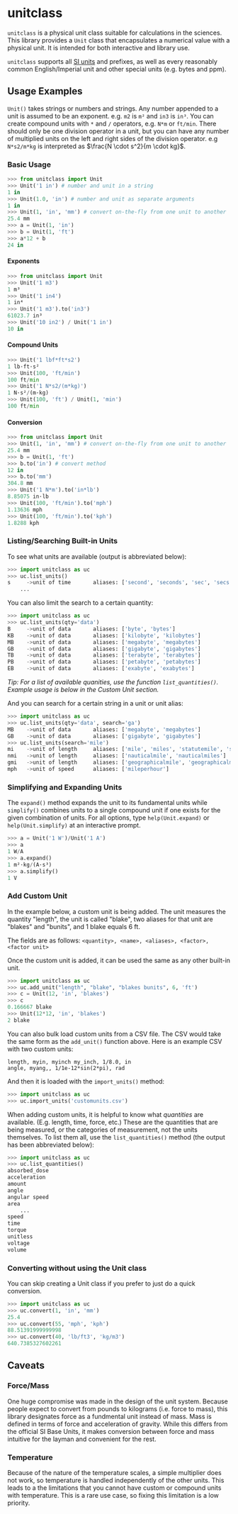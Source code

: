 # unitclass

`unitclass` is a physical unit class suitable for calculations in the sciences.
This library provides a `Unit` class that encapsulates a numerical value with a
physical unit. It is intended for both interactive and library use.

`unitclass` supports all [SI
units](https://www.nist.gov/pml/owm/metric-si/si-units) and prefixes, as well as
every reasonably common English/Imperial unit and other special units (e.g.
bytes and ppm).

## Usage Examples

`Unit()` takes strings or numbers and strings. Any number appended to a unit is
assumed to be an exponent. e.g. `m2` is `m²` and `in3` is `in³`. You can create
compound units with `*` and `/` operators, e.g. `N*m` or `ft/min`. There should
only be one division operator in a unit, but you can have any number of
multiplied units on the left and right sides of the division operator. e.g
`N*s2/m*kg` is interpreted as $\frac{N \cdot s^2}{m \cdot kg}$.

### Basic Usage

```python
>>> from unitclass import Unit
>>> Unit('1 in') # number and unit in a string
1 in
>>> Unit(1.0, 'in') # number and unit as separate arguments
1 in
>>> Unit(1, 'in', 'mm') # convert on-the-fly from one unit to another
25.4 mm
>>> a = Unit(1, 'in')
>>> b = Unit(1, 'ft')
>>> a*12 + b
24 in

```

#### Exponents

```python
>>> from unitclass import Unit
>>> Unit('1 m3')
1 m³
>>> Unit('1 in4')
1 in⁴
>>> Unit('1 m3').to('in3')
61023.7 in³
>>> Unit('10 in2') / Unit('1 in')
10 in

```

#### Compound Units

```python
>>> Unit('1 lbf*ft*s2')
1 lb·ft·s²
>>> Unit(100, 'ft/min')
100 ft/min
>>> Unit('1 N*s2/(m*kg)')
1 N·s²/(m·kg)
>>> Unit(100, 'ft') / Unit(1, 'min')
100 ft/min

```

#### Conversion

```python
>>> from unitclass import Unit
>>> Unit(1, 'in', 'mm') # convert on-the-fly from one unit to another
25.4 mm
>>> b = Unit(1, 'ft')
>>> b.to('in') # convert method
12 in
>>> b.to('mm')
304.8 mm
>>> Unit('1 N*m').to('in*lb')
8.85075 in·lb
>>> Unit(100, 'ft/min').to('mph') 
1.13636 mph
>>> Unit(100, 'ft/min').to('kph')
1.8288 kph

```

### Listing/Searching Built-in Units

To see what units are available (output is abbreviated below):

```python
>>> import unitclass as uc
>>> uc.list_units()
s     ->unit of time       aliases: ['second', 'seconds', 'sec', 'secs']
    ...

```

You can also limit the search to a certain quantity:

```python
>>> import unitclass as uc
>>> uc.list_units(qty='data')
B     ->unit of data       aliases: ['byte', 'bytes']
KB    ->unit of data       aliases: ['kilobyte', 'kilobytes']
MB    ->unit of data       aliases: ['megabyte', 'megabytes']
GB    ->unit of data       aliases: ['gigabyte', 'gigabytes']
TB    ->unit of data       aliases: ['terabyte', 'terabytes']
PB    ->unit of data       aliases: ['petabyte', 'petabytes']
EB    ->unit of data       aliases: ['exabyte', 'exabytes']

```

*Tip: For a list of available quanities, use the function `list_quantities()`.
Example usage is below in the Custom Unit section.*

And you can search for a certain string in a unit or unit alias:

```python
>>> import unitclass as uc
>>> uc.list_units(qty='data', search='ga')
MB    ->unit of data       aliases: ['megabyte', 'megabytes']
GB    ->unit of data       aliases: ['gigabyte', 'gigabytes']
>>> uc.list_units(search='mile')
mi    ->unit of length     aliases: ['mile', 'miles', 'statutemile', 'statutemiles', 'smi']
nmi   ->unit of length     aliases: ['nauticalmile', 'nauticalmiles']
gmi   ->unit of length     aliases: ['geographicalmile', 'geographicalmiles']
mph   ->unit of speed      aliases: ['mileperhour']

```

### Simplifying and Expanding Units

The `expand()` method expands the unit to its fundamental units while
`simplify()` combines units to a single compound unit if one exists for the
given combination of units. For all options, type `help(Unit.expand)` or
`help(Unit.simplify)` at an interactive prompt.

```python
>>> a = Unit('1 W')/Unit('1 A')
>>> a
1 W/A
>>> a.expand()
1 m²·kg/(A·s³)
>>> a.simplify()
1 V

```

### Add Custom Unit

In the example below, a custom unit is being added. The unit measures the
quantity "length", the unit is called "blake", two aliases for that unit are
"blakes" and "bunits", and 1 blake equals 6 ft.

The fields are as follows: `<quantity>, <name>, <aliases>, <factor>, <factor unit>`

Once the custom unit is added, it can be used the same as any other built-in unit.

```python
>>> import unitclass as uc
>>> uc.add_unit("length", "blake", "blakes bunits", 6, 'ft')
>>> c = Unit(12, 'in', 'blakes')
>>> c
0.166667 blake
>>> Unit(12*12, 'in', 'blakes')
2 blake

```

You can also bulk load custom units from a CSV file. The CSV would take the same
form as the `add_unit()` function above. Here is an example CSV with two custom
units:

```csv
length, myin, myinch my_inch, 1/8.0, in
angle, myang,, 1/1e-12*sin(2*pi), rad
```

And then it is loaded with the `import_units()` method:

```python
>>> import unitclass as uc
>>> uc.import_units('customunits.csv')

```

When adding custom units, it is helpful to know what *quantities* are available.
(E.g. length, time, force, etc.) These are the quantities that are being
measured, or the categories of measurement, not the units themselves. To list
them all, use the `list_quantities()` method (the output has been abbreviated
below):

```python
>>> import unitclass as uc
>>> uc.list_quantities()
absorbed_dose
acceleration
amount
angle
angular speed
area
    ...
speed
time
torque
unitless
voltage
volume

```

### Converting without using the Unit class

You can skip creating a Unit class if you prefer to just do a quick conversion.

```python
>>> import unitclass as uc
>>> uc.convert(1, 'in', 'mm')
25.4
>>> uc.convert(55, 'mph', 'kph')
88.51391999999998
>>> uc.convert(40, 'lb/ft3', 'kg/m3')
640.7385327602261

```

## Caveats

### Force/Mass

One huge compromise was made in the design of the unit system. Because people
expect to convert from pounds to kilograms (i.e. force to mass), this library
designates force as a fundmental unit instead of mass. Mass is defined in terms
of force and acceleration of gravity. While this differs from the official SI
Base Units, it makes conversion between force and mass intuitive for the layman
and convenient for the rest.

### Temperature

Because of the nature of the temperature scales, a simple multiplier does not
work, so temperature is handled independently of the other units. This leads to
a the limitations that you cannot have custom or compound units with
temperature. This is a rare use case, so fixing this limitation is a low
priority.
